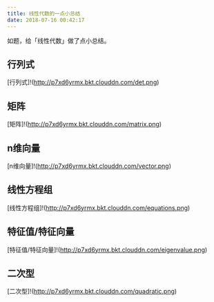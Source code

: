```yaml
---
title: 线性代数的一点小总结
date: 2018-07-16 00:42:17
---
```

如题，给「线性代数」做了点小总结。

## 行列式
[行列式]!(http://p7xd6yrmx.bkt.clouddn.com/det.png)
## 矩阵
[矩阵]!(http://p7xd6yrmx.bkt.clouddn.com/matrix.png)
## n维向量
[n维向量]!(http://p7xd6yrmx.bkt.clouddn.com/vector.png)
## 线性方程组
[线性方程组]!(http://p7xd6yrmx.bkt.clouddn.com/equations.png)
## 特征值/特征向量
[特征值/特征向量]!(http://p7xd6yrmx.bkt.clouddn.com/eigenvalue.png)
## 二次型
[二次型]!(http://p7xd6yrmx.bkt.clouddn.com/quadratic.png)

